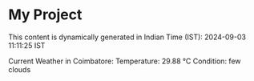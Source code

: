 # My Project

This content is dynamically generated in Indian Time (IST): 2024-09-03 11:11:25 IST


Current Weather in Coimbatore:
Temperature: 29.88 °C
Condition: few clouds
